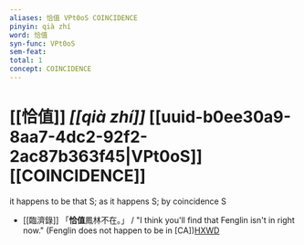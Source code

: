 ```yaml
---
aliases: 恰值 VPt0oS COINCIDENCE
pinyin: qià zhí
word: 恰值
syn-func: VPt0oS
sem-feat: 
total: 1
concept: COINCIDENCE 
---
```

# [[恰值]] *[[qià zhí]]*  [[uuid-b0ee30a9-8aa7-4dc2-92f2-2ac87b363f45|VPt0oS]] [[COINCIDENCE]]
it happens to be that S; as it happens S; by coincidence S
 - [[臨濟錄]] 「**恰值**鳳林不在。」 / "I think you'll find that Fenglin isn't in right now." (Fenglin does not happen to be in [CA])[HXWD](https://hxwd.org/textview.html?location=KR6q0053_T_001-0506b.36)